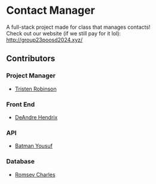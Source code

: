 # Contact Manager
A full-stack project made for class that manages contacts!<br>
Check out our website (if we still pay for it lol):<br>
<http://group23poosd2024.xyz/>

## Contributors
### Project Manager
- [Tristen Robinson](https://github.com/tristen-robinson-ucf)
### Front End
- [DeAndre Hendrix](https://github.com/deandrehendrix)
### API
- [Batman Yousuf](shinobi-404)
### Database
- [Romsev Charles](https://github.com/vesmor)

